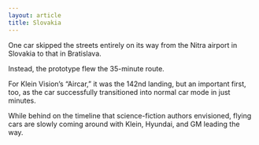 ```yaml
---
layout: article
title: Slovakia
---
```

One car skipped the streets entirely on its way from the Nitra airport in Slovakia to that in Bratislava.

Instead, the prototype flew the 35-minute route.

For Klein Vision’s “Aircar,” it was the 142nd landing, but an important first, too, as the car successfully transitioned into normal car mode in just minutes.

While behind on the timeline that science-fiction authors envisioned, flying cars are slowly coming around with Klein, Hyundai, and GM leading the way.